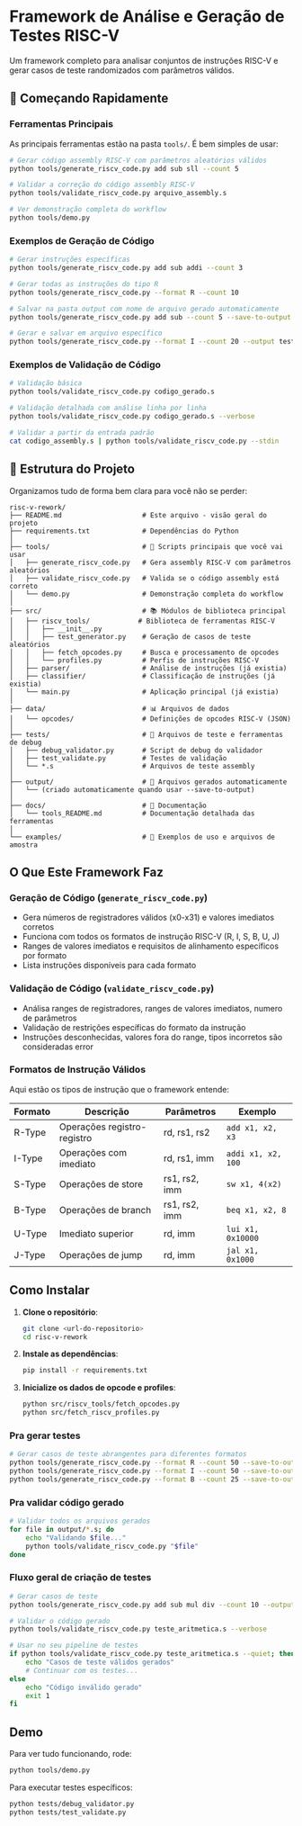 # Framework de Análise e Geração de Testes RISC-V

Um framework completo para analisar conjuntos de instruções RISC-V e gerar casos de teste randomizados com parâmetros válidos.

## 🚀 Começando Rapidamente

### Ferramentas Principais

As principais ferramentas estão na pasta `tools/`. É bem simples de usar:

```bash
# Gerar código assembly RISC-V com parâmetros aleatórios válidos
python tools/generate_riscv_code.py add sub sll --count 5

# Validar a correção do código assembly RISC-V
python tools/validate_riscv_code.py arquivo_assembly.s

# Ver demonstração completa do workflow
python tools/demo.py
```

### Exemplos de Geração de Código

```bash
# Gerar instruções específicas
python tools/generate_riscv_code.py add sub addi --count 3

# Gerar todas as instruções do tipo R
python tools/generate_riscv_code.py --format R --count 10

# Salvar na pasta output com nome de arquivo gerado automaticamente
python tools/generate_riscv_code.py add sub --count 5 --save-to-output

# Gerar e salvar em arquivo específico
python tools/generate_riscv_code.py --format I --count 20 --output teste_tipo_i.s
```

### Exemplos de Validação de Código

```bash
# Validação básica
python tools/validate_riscv_code.py codigo_gerado.s

# Validação detalhada com análise linha por linha
python tools/validate_riscv_code.py codigo_gerado.s --verbose

# Validar a partir da entrada padrão
cat codigo_assembly.s | python tools/validate_riscv_code.py --stdin
```

## 📁 Estrutura do Projeto

Organizamos tudo de forma bem clara para você não se perder:

```
risc-v-rework/
├── README.md                    # Este arquivo - visão geral do projeto
├── requirements.txt             # Dependências do Python
│
├── tools/                       # 🔧 Scripts principais que você vai usar
│   ├── generate_riscv_code.py   # Gera assembly RISC-V com parâmetros aleatórios
│   ├── validate_riscv_code.py   # Valida se o código assembly está correto
│   └── demo.py                  # Demonstração completa do workflow
│
├── src/                         # 📚 Módulos de biblioteca principal
│   ├── riscv_tools/            # Biblioteca de ferramentas RISC-V
│   │   ├── __init__.py
│   │   ├── test_generator.py    # Geração de casos de teste aleatórios
│   │   ├── fetch_opcodes.py     # Busca e processamento de opcodes
│   │   └── profiles.py          # Perfis de instruções RISC-V
│   ├── parser/                  # Análise de instruções (já existia)
│   ├── classifier/              # Classificação de instruções (já existia)
│   └── main.py                  # Aplicação principal (já existia)
│
├── data/                        # 📊 Arquivos de dados
│   └── opcodes/                 # Definições de opcodes RISC-V (JSON)
│
├── tests/                       # 🧪 Arquivos de teste e ferramentas de debug
│   ├── debug_validator.py       # Script de debug do validador
│   ├── test_validate.py         # Testes de validação
│   └── *.s                      # Arquivos de teste assembly
│
├── output/                      # 📁 Arquivos gerados automaticamente
│   └── (criado automaticamente quando usar --save-to-output)
│
├── docs/                        # 📖 Documentação
│   └── tools_README.md          # Documentação detalhada das ferramentas
│
└── examples/                    # 📝 Exemplos de uso e arquivos de amostra
```

##  O Que Este Framework Faz

### Geração de Código (`generate_riscv_code.py`)
-  Gera números de registradores válidos (x0-x31) e valores imediatos corretos
-  Funciona com todos os formatos de instrução RISC-V (R, I, S, B, U, J)
-  Ranges de valores imediatos e requisitos de alinhamento específicos por formato
-  Lista instruções disponíveis para cada formato

### Validação de Código (`validate_riscv_code.py`)
- Análisa ranges de registradores, ranges de valores imediatos, numero de parâmetros
- Validação de restrições específicas do formato da instrução
- Instruções desconhecidas, valores fora do range, tipos incorretos são consideradas error

### Formatos de Instrução Válidos

Aqui estão os tipos de instrução que o framework entende:

| Formato | Descrição | Parâmetros | Exemplo |
|---------|-----------|------------|---------|
| R-Type | Operações registro-registro | rd, rs1, rs2 | `add x1, x2, x3` |
| I-Type | Operações com imediato | rd, rs1, imm | `addi x1, x2, 100` |
| S-Type | Operações de store | rs1, rs2, imm | `sw x1, 4(x2)` |
| B-Type | Operações de branch | rs1, rs2, imm | `beq x1, x2, 8` |
| U-Type | Imediato superior | rd, imm | `lui x1, 0x10000` |
| J-Type | Operações de jump | rd, imm | `jal x1, 0x1000` |

## Como Instalar

1. **Clone o repositório**:
   ```bash
   git clone <url-do-repositorio>
   cd risc-v-rework
   ```

2. **Instale as dependências**:
   ```bash
   pip install -r requirements.txt
   ```

3. **Inicialize os dados de opcode e profiles**:
   ```bash
   python src/riscv_tools/fetch_opcodes.py
   python src/fetch_riscv_profiles.py
   ```

### Pra gerar testes
```bash
# Gerar casos de teste abrangentes para diferentes formatos
python tools/generate_riscv_code.py --format R --count 50 --save-to-output
python tools/generate_riscv_code.py --format I --count 50 --save-to-output
python tools/generate_riscv_code.py --format B --count 25 --save-to-output
```

### Pra validar código gerado
```bash
# Validar todos os arquivos gerados
for file in output/*.s; do
    echo "Validando $file..."
    python tools/validate_riscv_code.py "$file"
done
```

### Fluxo geral de criação de testes
```bash
# Gerar casos de teste
python tools/generate_riscv_code.py add sub mul div --count 10 --output teste_aritmetica.s

# Validar o código gerado
python tools/validate_riscv_code.py teste_aritmetica.s --verbose

# Usar no seu pipeline de testes
if python tools/validate_riscv_code.py teste_aritmetica.s --quiet; then
    echo "Casos de teste válidos gerados"
    # Continuar com os testes...
else
    echo "Código inválido gerado"
    exit 1
fi
```

## Demo

Para ver tudo funcionando, rode:
```bash
python tools/demo.py
```

Para executar testes específicos:
```bash
python tests/debug_validator.py
python tests/test_validate.py
```